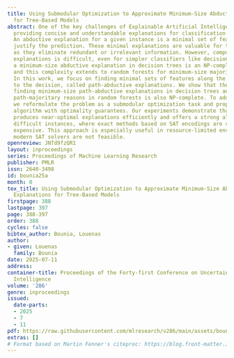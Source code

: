 ```yaml
---
title: Using Submodular Optimization to Approximate Minimum-Size Abductive Path Explanations
  for Tree-Based Models
abstract: One of the key challenges of Explainable Artificial Intelligence (XAI) is
  providing concise and understandable explanations for classification model predictions.
  An abductive explanation for a given instance is a minimal set of features that
  justify the prediction. These minimal explanations are valuable for their interpretability,
  as they eliminate redundant or irrelevant information. However, computing these
  explanations is difficult, even for simpler classifiers like decision trees. Finding
  a minimum-size abductive explanation in decision trees is an NP-complete problem,
  and this complexity extends to random forests for minimum-size majoritary reasons.
  In this work, we focus on finding minimal sets of features along the paths leading
  to the decision, called path-abductive explanations. We show that the problem of
  finding minimum-size path-abductive explanations in decision trees and minimum-size
  path-majoritary reasons in random forests is also NP-complete. To address this,
  we reformulate the problem as a submodular optimization task and propose a greedy
  algorithm with optimality guarantees. Our experiments demonstrate that this algorithm
  produces near-optimal explanations efficiently and offers a strong alternative for
  difficult instances, where exact methods based on SAT encodings are computationally
  expensive. This approach is especially useful in resource-limited environments where
  modern SAT solvers are not feasible.
openreview: JNTd9fzQR1
layout: inproceedings
series: Proceedings of Machine Learning Research
publisher: PMLR
issn: 2640-3498
id: bounia25a
month: 0
tex_title: Using Submodular Optimization to Approximate Minimum-Size Abductive Path
  Explanations for Tree-Based Models
firstpage: 388
lastpage: 397
page: 388-397
order: 388
cycles: false
bibtex_author: Bounia, Louenas
author:
- given: Louenas
  family: Bounia
date: 2025-07-11
address:
container-title: Proceedings of the Forty-first Conference on Uncertainty in Artificial
  Intelligence
volume: '286'
genre: inproceedings
issued:
  date-parts:
  - 2025
  - 7
  - 11
pdf: https://raw.githubusercontent.com/mlresearch/v286/main/assets/bounia25a/bounia25a.pdf
extras: []
# Format based on Martin Fenner's citeproc: https://blog.front-matter.io/posts/citeproc-yaml-for-bibliographies/
---
```

